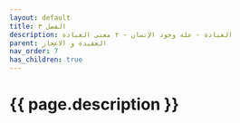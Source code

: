 ```yaml
---
layout: default
title: الفصل ٣
description: العبادة - علة وجود الإنسان - ٢ معنى العبادة
parent: العقيدة و الاعجاز
nav_order: 7
has_children: true
---
```



# {{ page.description }}
